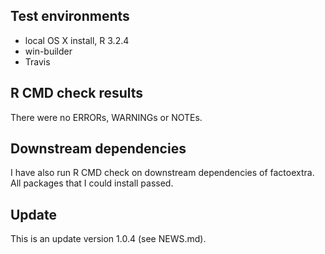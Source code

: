 ## Test environments
* local OS X install, R 3.2.4
* win-builder 
* Travis

## R CMD check results
There were no ERRORs, WARNINGs or NOTEs. 

## Downstream dependencies
I have also run R CMD check on downstream dependencies of factoextra. 
All packages that I could install passed.

## Update
This is an update version 1.0.4 (see NEWS.md).




